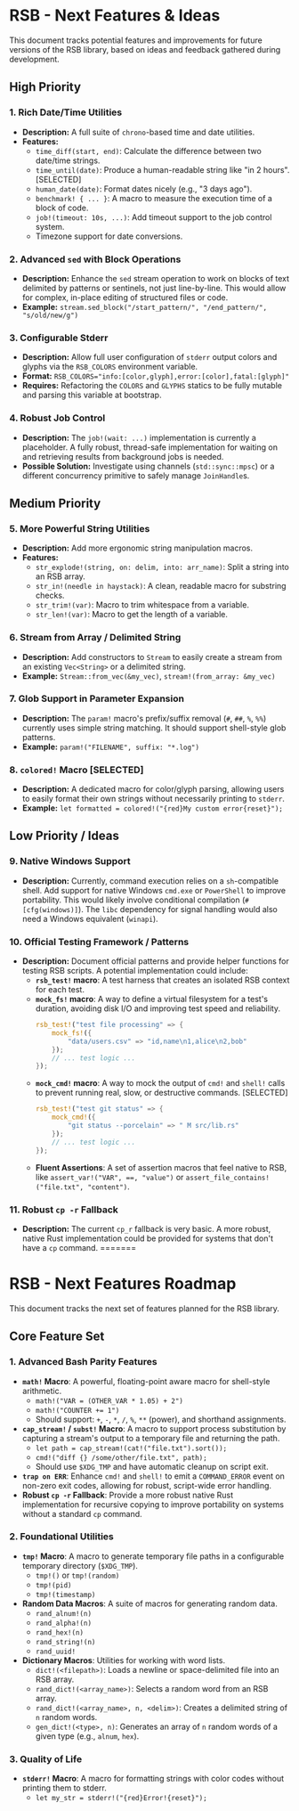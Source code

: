 
# RSB - Next Features & Ideas

This document tracks potential features and improvements for future versions of the RSB library, based on ideas and feedback gathered during development.

## High Priority

### 1. Rich Date/Time Utilities
- **Description:** A full suite of `chrono`-based time and date utilities.
- **Features:**
  - `time_diff(start, end)`: Calculate the difference between two date/time strings.
  - `time_until(date)`: Produce a human-readable string like "in 2 hours". [SELECTED]
  - `human_date(date)`: Format dates nicely (e.g., "3 days ago").
  - `benchmark! { ... }`: A macro to measure the execution time of a block of code.
  - `job!(timeout: 10s, ...)`: Add timeout support to the job control system.
  - Timezone support for date conversions.

### 2. Advanced `sed` with Block Operations
- **Description:** Enhance the `sed` stream operation to work on blocks of text delimited by patterns or sentinels, not just line-by-line. This would allow for complex, in-place editing of structured files or code.
- **Example:** `stream.sed_block("/start_pattern/", "/end_pattern/", "s/old/new/g")`

### 3. Configurable Stderr
- **Description:** Allow full user configuration of `stderr` output colors and glyphs via the `RSB_COLORS` environment variable.
- **Format:** `RSB_COLORS="info:[color,glyph],error:[color],fatal:[glyph]"`
- **Requires:** Refactoring the `COLORS` and `GLYPHS` statics to be fully mutable and parsing this variable at bootstrap.

### 4. Robust Job Control
- **Description:** The `job!(wait: ...)` implementation is currently a placeholder. A fully robust, thread-safe implementation for waiting on and retrieving results from background jobs is needed.
- **Possible Solution:** Investigate using channels (`std::sync::mpsc`) or a different concurrency primitive to safely manage `JoinHandle`s.

## Medium Priority

### 5. More Powerful String Utilities
- **Description:** Add more ergonomic string manipulation macros.
- **Features:**
    - `str_explode!(string, on: delim, into: arr_name)`: Split a string into an RSB array.
    - `str_in!(needle in haystack)`: A clean, readable macro for substring checks.
    - `str_trim!(var)`: Macro to trim whitespace from a variable.
    - `str_len!(var)`: Macro to get the length of a variable.

### 6. Stream from Array / Delimited String
- **Description:** Add constructors to `Stream` to easily create a stream from an existing `Vec<String>` or a delimited string.
- **Example:** `Stream::from_vec(&my_vec)`, `stream!(from_array: &my_vec)`

### 7. Glob Support in Parameter Expansion
- **Description:** The `param!` macro's prefix/suffix removal (`#`, `##`, `%`, `%%`) currently uses simple string matching. It should support shell-style glob patterns.
- **Example:** `param!("FILENAME", suffix: "*.log")`

### 8. `colored!` Macro [SELECTED]
- **Description:** A dedicated macro for color/glyph parsing, allowing users to easily format their own strings without necessarily printing to `stderr`.
- **Example:** `let formatted = colored!("{red}My custom error{reset}");`

## Low Priority / Ideas

### 9. Native Windows Support
- **Description:** Currently, command execution relies on a `sh`-compatible shell. Add support for native Windows `cmd.exe` or `PowerShell` to improve portability. This would likely involve conditional compilation (`#[cfg(windows)]`). The `libc` dependency for signal handling would also need a Windows equivalent (`winapi`).

### 10. Official Testing Framework / Patterns
- **Description:** Document official patterns and provide helper functions for testing RSB scripts. A potential implementation could include:
  - **`rsb_test!` macro**: A test harness that creates an isolated RSB context for each test.
  - **`mock_fs!` macro**: A way to define a virtual filesystem for a test's duration, avoiding disk I/O and improving test speed and reliability.
    ```rust
    rsb_test!("test file processing" => {
        mock_fs!({
            "data/users.csv" => "id,name\n1,alice\n2,bob"
        });
        // ... test logic ...
    });
    ```
  - **`mock_cmd!` macro**: A way to mock the output of `cmd!` and `shell!` calls to prevent running real, slow, or destructive commands. [SELECTED]
    ```rust
    rsb_test!("test git status" => {
        mock_cmd!({
            "git status --porcelain" => " M src/lib.rs"
        });
        // ... test logic ...
    });
    ```
  - **Fluent Assertions**: A set of assertion macros that feel native to RSB, like `assert_var!("VAR", ==, "value")` or `assert_file_contains!("file.txt", "content")`.

### 11. Robust `cp -r` Fallback
- **Description:** The current `cp_r` fallback is very basic. A more robust, native Rust implementation could be provided for systems that don't have a `cp` command.
=======
# RSB - Next Features Roadmap

This document tracks the next set of features planned for the RSB library.

## Core Feature Set

### 1. Advanced Bash Parity Features
- **`math!` Macro**: A powerful, floating-point aware macro for shell-style arithmetic.
  - `math!("VAR = (OTHER_VAR * 1.05) + 2")`
  - `math!("COUNTER += 1")`
  - Should support: `+`, `-`, `*`, `/`, `%`, `**` (power), and shorthand assignments.
- **`cap_stream!` / `subst!` Macro**: A macro to support process substitution by capturing a stream's output to a temporary file and returning the path.
  - `let path = cap_stream!(cat!("file.txt").sort());`
  - `cmd!("diff {} /some/other/file.txt", path);`
  - Should use `$XDG_TMP` and have automatic cleanup on script exit.
- **`trap on ERR`**: Enhance `cmd!` and `shell!` to emit a `COMMAND_ERROR` event on non-zero exit codes, allowing for robust, script-wide error handling.
- **Robust `cp -r` Fallback**: Provide a more robust native Rust implementation for recursive copying to improve portability on systems without a standard `cp` command.

### 2. Foundational Utilities
- **`tmp!` Macro**: A macro to generate temporary file paths in a configurable temporary directory (`$XDG_TMP`).
  - `tmp!()` or `tmp!(random)`
  - `tmp!(pid)`
  - `tmp!(timestamp)`
- **Random Data Macros**: A suite of macros for generating random data.
  - `rand_alnum!(n)`
  - `rand_alpha!(n)`
  - `rand_hex!(n)`
  - `rand_string!(n)`
  - `rand_uuid!`
- **Dictionary Macros**: Utilities for working with word lists.
  - `dict!(<filepath>)`: Loads a newline or space-delimited file into an RSB array.
  - `rand_dict!(<array_name>)`: Selects a random word from an RSB array.
  - `rand_dict!(<array_name>, n, <delim>)`: Creates a delimited string of `n` random words.
  - `gen_dict!(<type>, n)`: Generates an array of `n` random words of a given type (e.g., `alnum`, `hex`).

### 3. Quality of Life
- **`stderr!` Macro**: A macro for formatting strings with color codes without printing them to stderr.
  - `let my_str = stderr!("{red}Error!{reset}");`
